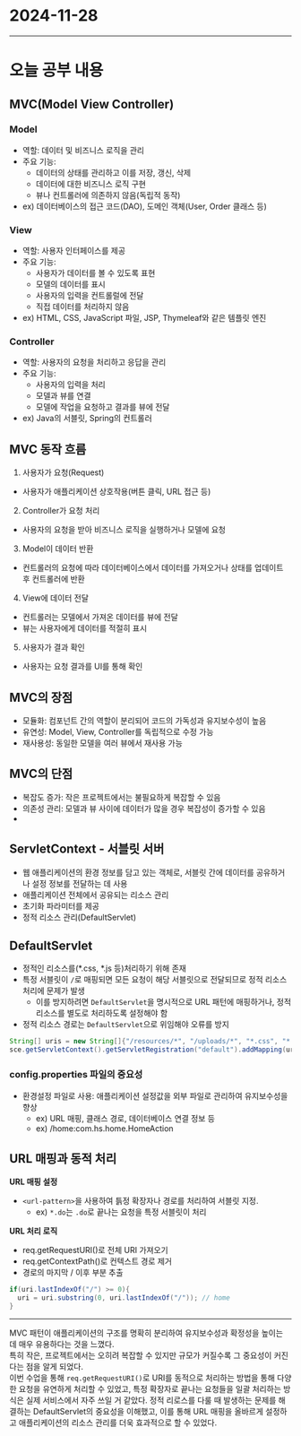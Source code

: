 # 2024-11-28
---

# 오늘 공부 내용

## MVC(Model View Controller) 

### Model
- 역할: 데이터 및 비즈니스 로직을 관리
- 주요 기능:
  - 데이터의 상태를 관리하고 이를 저장, 갱신, 삭제
  - 데이터에 대한 비즈니스 로직 구현
  - 뷰나 컨트롤러에 의존하지 않음(독립적 동작)
- ex) 데이터베이스의 접근 코드(DAO), 도메인 객체(User, Order 클래스 등)

### View
- 역할: 사용자 인터페이스를 제공
- 주요 기능:
    - 사용자가 데이터를 볼 수 있도록 표현
    - 모델의 데이터를 표시
    - 사용자의 입력을 컨트롤럴에 전달
    - 직접 데이터를 처리하지 않음
- ex) HTML, CSS, JavaScript 파일, JSP, Thymeleaf와 같은 템플릿 엔진


### Controller
- 역할: 사용자의 요청을 처리하고 응답을 관리
- 주요 기능:
    - 사용자의 입력을 처리
    - 모델과 뷰를 연결
    - 모델에 작업을 요청하고 결과를 뷰에 전달
- ex) Java의 서블릿, Spring의 컨트롤러 

## MVC 동작 흐름
1. 사용자가 요청(Request)
- 사용자가 애플리케이션 상호작용(버튼 클릭, URL 접근 등)
2. Controller가 요청 처리
- 사용자의 요청을 받아 비즈니스 로직을 실행하거나 모델에 요청
3. Model이 데이터 반환
- 컨트롤러의 요청에 따라 데이터베이스에서 데이터를 가져오거나 상태를 업데이트 후 컨트롤러에 반환 
4. View에 데이터 전달
- 컨트롤러는 모델에서 가져온 데이터를 뷰에 전달
- 뷰는 사용자에게 데이터를 적절히 표시
5. 사용자가 결과 확인
- 사용자는 요청 결과를 UI를 통해 확인 

## MVC의 장점
- 모듈화: 컴포넌트 간의 역할이 분리되어 코드의 가독성과 유지보수성이 높음
- 유연성: Model, View, Controller를 독립적으로 수정 가능
- 재사용성: 동일한 모델을 여러 뷰에서 재사용 가능

## MVC의 단점
- 복잡도 증가: 작은 프로젝트에서는 불필요하게 복잡할 수 있음
- 의존성 관리: 모델과 뷰 사이에 데이터가 많을 경우 복잡성이 증가할 수 있음
- 
## ServletContext - 서블릿 서버 
- 웹 애플리케이션의 환경 정보를 담고 있는 객체로, 서블릿 간에 데이터를 공유하거나 설정 정보를 전달하는 데 사용
- 애플리케이션 전체에서 공유되는 리소스 관리
- 초기화 파라미터를 제공
- 정적 리소스 관리(DefaultServlet)

## DefaultServlet
- 정적인 리소스를(*.css, *.js 등)처리하기 위해 존재
- 특정 서블릿이 `/`로 매핑되면 모든 요청이 해당 서블릿으로 전달되므로 정적 리소스처리에 문제가 발생
  - 이를 방지하려면 `DefaultServlet`을 명시적으로 URL 패턴에 매핑하거나, 정적 리소스를 별도로 처리하도록 설정해야 함
- 정적 리소스 경로는 `DefaultServlet`으로 위임해야 오류를 방지
```java
String[] uris = new String[]{"/resources/*", "/uploads/*", "*.css", "*.js"};
sce.getServletContext().getServletRegistration("default").addMapping(uris);
```

### config.properties 파일의 중요성
- 환경설정 파일로 사용: 애플리케이션 설정값을 외부 파일로 관리하여 유지보수성을 향상
  - ex) URL 매핑, 클래스 경로, 데이터베이스 연결 정보 등 
  - ex) /home:com.hs.home.HomeAction

## URL 매핑과 동적 처리 
**URL 매핑 설정**
- `<url-pattern>`을 사용하여 틁정 확장자나 경로를 처리하여 서블릿 지정.
  - ex)  `*.do`는 `.do`로 끝나는 요청을 특정 서블릿이 처리

**URL 처리 로직**
- req.getRequestURI()로 전체 URI 가져오기
- req.getContextPath()로 컨텍스트 경로 제거
- 경로의 마지막 / 이후 부분 추출

```java
if(uri.lastIndexOf("/") >= 0){
  uri = uri.substring(0, uri.lastIndexOf("/")); // home
}
```

---
MVC 패턴이 애플리케이션의 구조를 명확히 분리하여 유지보수성과 확정성을 높이는 데 매우 유용하다는 것을 느꼈다. <br>
특히 작은, 프로젝트에서는 오히려 복잡할 수 있지만 규모가 커질수록 그 중요성이 커진다는 점을 알게 되었다. <br>
이번 수업을 통해 `req.getRequestURI()`로 URI를 동적으로 처리하는 방법을 통해 다양한 요청을 유연하게 처리할 수 있었고,
특정 확장자로 끝나는 요청들을 일괄 처리하는 방식은 실제 서비스에서 자주 쓰일 거 같았다.
정적 리로스를 다룰 때 발생하는 문제를 해결하는 DefaultServlet의 중요성을 이해했고, 이를 통해 URL 매핑을 올바르게 설정하고
애플리케이션의 리소스 관리를 더욱 효과적으로 할 수 있었다.

